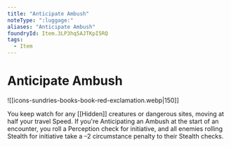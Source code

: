 ```yaml
---
title: "Anticipate Ambush"
noteType: ":luggage:"
aliases: "Anticipate Ambush"
foundryId: Item.3LP3hq5AJTKpI5RQ
tags:
  - Item
---
```


# Anticipate Ambush
![[icons-sundries-books-book-red-exclamation.webp|150]]

You keep watch for any [[Hidden]] creatures or dangerous sites, moving at half your travel Speed. If you're Anticipating an Ambush at the start of an encounter, you roll a Perception check for initiative, and all enemies rolling Stealth for initiative take a –2 circumstance penalty to their Stealth checks.
